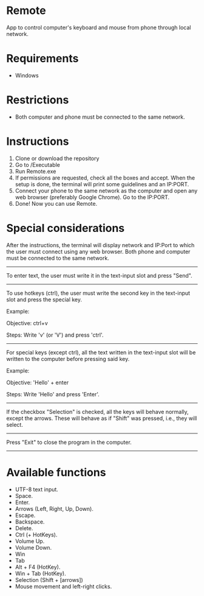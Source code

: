 # Remote
App to control computer's keyboard and mouse from phone through local network.

# Requirements
- Windows

# Restrictions
- Both computer and phone must be connected to the same network.

# Instructions
1. Clone or download the repository
2. Go to /Executable
3. Run Remote.exe
4. If permissions are requested, check all the boxes and accept. When the setup is done, the terminal will print some guidelines and an IP:PORT.
5. Connect your phone to the same network as the computer and open any web browser (preferably Google Chrome). Go to the IP:PORT.
6. Done! Now you can use Remote.

# Special considerations
After the instructions, the terminal will display network and
IP:Port to which the user must connect using any web browser. 
Both phone and computer must be connected to the same network.
****************************************************************
To enter text, the user must write it in the text-input slot and
press "Send".
****************************************************************
To use hotkeys (ctrl), the user must write the second key in the
text-input slot and press the special key.

Example: 

Objective: ctrl+v

Steps: Write 'v' (or 'V') and press 'ctrl'.
****************************************************************
For special keys (except ctrl), all the text written in the
text-input slot will be written to the computer before pressing
said key.

Example: 

Objective: 'Hello' + enter

Steps: Write 'Hello' and press 'Enter'.
****************************************************************
If the checkbox "Selection" is checked, all the keys will
behave normally, except the arrows. These will behave as if
"Shift" was pressed, i.e., they will select.
****************************************************************
Press "Exit" to close the program in the computer.
****************************************************************


# Available functions
- UTF-8 text input.
- Space.
- Enter.
- Arrows (Left, Right, Up, Down).
- Escape.
- Backspace.
- Delete.
- Ctrl (+ HotKeys).
- Volume Up.
- Volume Down.
- Win
- Tab
- Alt + F4 (HotKey).
- Win + Tab (HotKey).
- Selection (Shift + [arrows])
- Mouse movement and left-right clicks.
